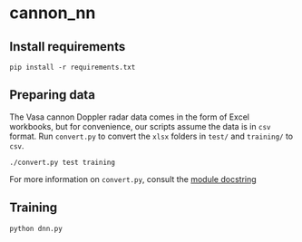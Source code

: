 # cannon_nn

## Install requirements
`pip install -r requirements.txt`

## Preparing data
The Vasa cannon Doppler radar data comes in the form of Excel workbooks, but for convenience, our scripts assume the data is in `csv` format. Run `convert.py` to convert the `xlsx` folders in `test/` and `training/` to `csv`.

`./convert.py test training`

For more information on `convert.py`, consult the [module docstring](https://github.com/h313/cannon_nn/blob/master/convert.py#L1-L21)

## Training
`python dnn.py`
